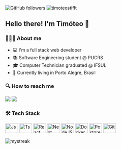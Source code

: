 ![GitHub followers](https://img.shields.io/github/followers/timoteostifft?style=social)  <img src="https://komarev.com/ghpvc/?username=timoteostifft" alt="timoteostifft" />

## Hello there! I'm Timóteo 👋 


### 👨🏼‍💻 About me

* 💻 I'm a full stack web developer
* 📚 Software Engineering student @ PUCRS
* 🎓 Computer Technician graduated @ IFSUL
* 📍 Currently living in Porto Alegre, Brasil

### 🔍 How to reach me

<a href="https://www.linkedin.com/in/timoteostifft" target="_blank"><img src="https://img.shields.io/badge/LinkedIn-0077B5?style=for-the-badge&logo=linkedin&logoColor=white"></a>
<a href = "mailto:timoteostifft@gmail.com"><img src="https://img.shields.io/badge/Gmail-D14836?style=for-the-badge&logo=gmail&logoColor=white" target="_blank"></a>

### 🛠 Tech Stack

<div style="display: inline_block">
<img align="center" alt="Js" height="30" width="40" src="https://cdn.jsdelivr.net/gh/devicons/devicon/icons/javascript/javascript-plain.svg">
<img align="center" alt="Ts" height="30" width="40" src="https://cdn.jsdelivr.net/gh/devicons/devicon/icons/typescript/typescript-plain.svg">
<img align="center" alt="React" height="30" width="40" src="https://cdn.jsdelivr.net/gh/devicons/devicon/icons/react/react-original.svg">
<img align="center" alt="Next" height="30" width="40" src="https://cdn.jsdelivr.net/gh/devicons/devicon/icons/nextjs/nextjs-line.svg">
<img align="center" alt="NodeJS" height="30" width="40" src="https://cdn.jsdelivr.net/gh/devicons/devicon/icons/nodejs/nodejs-original.svg" />
<img align="center" alt="Docker" height="30" width="40" src="https://cdn.jsdelivr.net/gh/devicons/devicon/icons/docker/docker-original.svg" />
<img align="center" alt="Postgresql" height="30" width="40" src="https://cdn.jsdelivr.net/gh/devicons/devicon/icons/postgresql/postgresql-original.svg" />
<img align="center" alt="Git" height="30" width="40" src="https://cdn.jsdelivr.net/gh/devicons/devicon/icons/git/git-plain.svg" />
</div>

<br/>

<img src="https://github-readme-streak-stats.herokuapp.com/?user=timoteostifft&theme=tokyonight" alt="mystreak"/>
